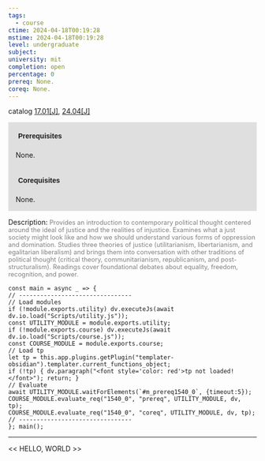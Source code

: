 ```yaml
---
tags:
  - course
ctime: 2024-04-18T00:19:28
mstime: 2024-04-18T00:19:28
level: undergraduate
subject: 
university: mit
completion: open
percentage: 0
prereq: None.
coreq: None.
---
```


catalog [17.01[J]](http://student.mit.edu/catalog/m17a.html#17.01), [24.04[J]](http://student.mit.edu/catalog/m24a.html#24.04)

<span style="display: block; padding: 15px; background-color: rgb(100, 100, 100, 0.2);"><font id="m_prereq1540_0" style="display: block; font-family: Arial, sans-serif; font-weight: bold; padding: 5px">Prerequisites</font><br><span id="prereq1540_0">None.</span></span>
<span style="display: block; padding: 15px; background-color: rgb(100, 100, 100, 0.2);"><font id="m_coreq1540_0" style="display: block; font-family: Arial, sans-serif; font-weight: bold; padding: 5px">Corequisites</font><br><span id="coreq1540_0">None.</span></span>

<font style="">Description:</font>
<font style="color: grey; font-size: 0.8rem;">Provides an introduction to contemporary political thought centered around the ideal of justice and the realities of injustice. Examines what a just society might look like and how we should understand various forms of oppression and domination. Studies three theories of justice (utilitarianism, libertarianism, and egalitarian liberalism) and brings them into conversation with other traditions of political thought (critical theory, communitarianism, republicanism, and post-structuralism). Readings cover foundational debates about equality, freedom, recognition, and power.</font>

```dataviewjs
const main = async _ => {
// --------------------------------
// Load modules
if (!module.exports.utility) dv.executeJs(await dv.io.load("Scripts/utility.js"));
const UTILITY_MODULE = module.exports.utility;
if (!module.exports.course) dv.executeJs(await dv.io.load("Scripts/course.js"));
const COURSE_MODULE = module.exports.course;
// Load tp
let tp = this.app.plugins.getPlugin("templater-obsidian").templater.current_functions_object;
if (!tp) { dv.paragraph("<font style='color: red'>tp not loaded!</font>"); return; }
// Evaluate
await UTILITY_MODULE.waitForElements(`#m_prereq1540_0`, {timeout:5});
COURSE_MODULE.evaluate_req("1540_0", "prereq", UTILITY_MODULE, dv, tp);
COURSE_MODULE.evaluate_req("1540_0", "coreq", UTILITY_MODULE, dv, tp);
// --------------------------------
}; main();
```

---

<< HELLO, WORLD >>
